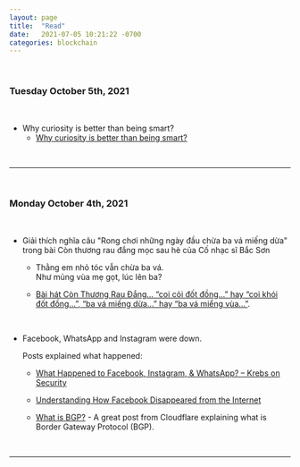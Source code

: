 ```yaml
---
layout: page
title:  "Read"
date:   2021-07-05 10:21:22 -0700
categories: blockchain
---
```


<br>

### Tuesday October 5th, 2021

<br>

- Why curiosity is better than being smart?
    - [Why curiosity is better than being smart?](https://durmonski.com/life-advice/curiosity-is-better-than-being-smart/)

<br>

---

<br>

### Monday October 4th, 2021

<br>

- Giải thích nghĩa câu "Rong chơi những ngày đầu chừa ba vá miếng dừa" trong bài Còn thương rau đắng mọc sau hè của Cố nhạc sĩ Bắc Sơn

    - Thằng em nhỏ tóc vẫn chừa ba vá.  
        Như mủng vùa mẹ gọt, lúc lên ba?

    - [Bài hát Còn Thương Rau Đắng… “coi cỏi đốt đồng…” hay “coi khói đốt đồng…”, “ba vá miếng dừa…” hay “ba vá miểng vùa…”](https://nhacxua.vn/bai-hat-con-thuong-rau-dang-coi-coi-dot-dong-hay-coi-khoi-dot-dong-ba-va-mieng-dua-hay-ba-va-mieng-vua/).

<br>

- Facebook, WhatsApp and Instagram were down.

    Posts explained what happened:

    - [What Happened to Facebook, Instagram, & WhatsApp? – Krebs on Security](https://krebsonsecurity.com/2021/10/what-happened-to-facebook-instagram-whatsapp/)

    - [Understanding How Facebook Disappeared from the Internet](https://blog.cloudflare.com/october-2021-facebook-outage/)

    - [What is BGP?](https://www.cloudflare.com/learning/security/glossary/what-is-bgp/) - A great post from Cloudflare explaining what is Border Gateway Protocol (BGP).

<br>

---